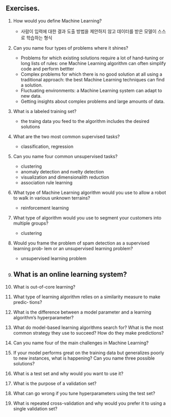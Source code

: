
## Exercises.   
1.  How would you define Machine Learning?
    - 사람이 입력에 대한 결과 도출 방법을 제안하지 않고 데이터를 받은 모델이 스스로 학습하는 형식 

2. Can you name four types of problems where it shines?
   - Problems for which existing solutions require a lot of hand-tuning or long lists of rules: one Machine Learning algorithm can often simplify code and perform bettter
   - Complex problems for which there is no good solution at all using a traditional approach: the best Machine Learning techniques can find a solution.
   - Fluctuating environments: a Machine Learning system can adapt to new data.
   - Getting insights about complex problems and large amounts of data.

3. What is a labeled training set?
    - the traing data you feed to the algorithm includes the desired solutions
4. What are the two most common supervised tasks?
   - classification, regression
5. Can you name four common unsupervised tasks?
   - clustering
   - anomaly detection and nvelty detection
   - visualization and dimensionalith reduction
   - association rule learning
6. What type of Machine Learning algorithm would you use to allow a robot to walk in various unknown terrains?
   - reinforcement learning
7. What type of algorithm would you use to segment your customers into multiple
groups?
    - clustering
8. Would you frame the problem of spam detection as a supervised learning prob‐
lem or an unsupervised learning problem?
    - unsupervised learning problem
9. What is an online learning system?
    - 
10. What is out-of-core learning?
11. What type of learning algorithm relies on a similarity measure to make predic‐
tions?
12. What is the difference between a model parameter and a learning algorithm’s
hyperparameter?
13. What do model-based learning algorithms search for? What is the most common
strategy they use to succeed? How do they make predictions?
14. Can you name four of the main challenges in Machine Learning?
15. If your model performs great on the training data but generalizes poorly to new
instances, what is happening? Can you name three possible solutions?
16. What is a test set and why would you want to use it?
17. What is the purpose of a validation set?
18. What can go wrong if you tune hyperparameters using the test set?
19. What is repeated cross-validation and why would you prefer it to using a single
validation set?
    
